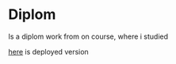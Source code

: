 # Diplom

Is a diplom work from on course, where i studied

[here](https://main--beautiful-alpaca-e6154f.netlify.app/) is deployed version
